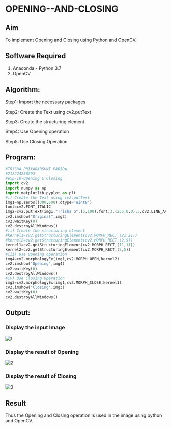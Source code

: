 # OPENING--AND-CLOSING
## Aim
To implement Opening and Closing using Python and OpenCV.

## Software Required
1. Anaconda - Python 3.7
2. OpenCV
## Algorithm:
Step1:
Import the necessary packages

Step2:
Create the Text using cv2.putText

Step3:
Create the structuring element

Step4:
Use Opening operation

Step5:
Use Closing Operation
## Program:

``` Python
#TRISHA PRIYADARSHNI PARIDA
#212224230293
#exp-10-Opening & Closing
import cv2
import numpy as np
import matplotlib.pyplot as plt
#i) Create the Text using cv2.putText
img1=np.zeros((300,600),dtype='uint8')
font=cv2.FONT_ITALIC
img2=cv2.putText(img1,"Trisha G",(5,100),font,3,(255,0,0),5,cv2.LINE_AA)
cv2.imshow("Original",img2)
cv2.waitKey(0)
cv2.destroyAllWindows()
#ii) Create the structuring element
#kernel1=cv2.getStructuringElement(cv2.MORPH_RECT,(21,21))
#kernel2=cv2.getStructuringElement(cv2.MORPH_RECT,(9,9))
kernel1=cv2.getStructuringElement(cv2.MORPH_RECT,(11,11))
kernel2=cv2.getStructuringElement(cv2.MORPH_RECT,(5,5))
#iii) Use Opening operation
img4=cv2.morphologyEx(img1,cv2.MORPH_OPEN,kernel2)
cv2.imshow("Opening",img4)
cv2.waitKey(0)
cv2.destroyAllWindows()
#iv) Use Closing Operation
img3=cv2.morphologyEx(img1,cv2.MORPH_CLOSE,kernel1)
cv2.imshow("Closing",img3)
cv2.waitKey(0)
cv2.destroyAllWindows()
```
## Output:

### Display the input Image
![1](https://github.com/user-attachments/assets/7febb85a-114b-4931-8dfe-2222a68224db)


### Display the result of Opening
![2](https://github.com/user-attachments/assets/4c298fa2-ac73-47bb-8916-d232c49dc953)

### Display the result of Closing
![3](https://github.com/user-attachments/assets/5f5c5b4f-5b4b-4365-8d06-a4807cf1b2cf)

## Result
Thus the Opening and Closing operation is used in the image using python and OpenCV.
